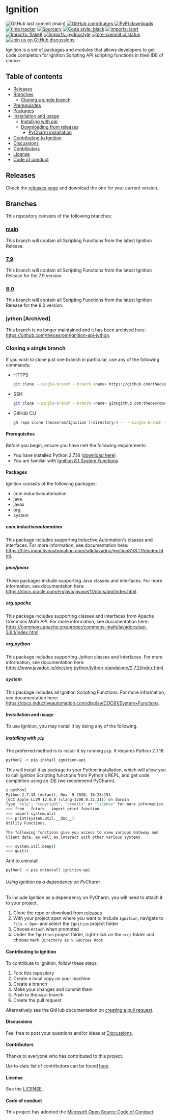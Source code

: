 # Ignition

<!--- Badges --->
![GitHub last commit (main)](https://img.shields.io/github/last-commit/thecesrom/Ignition/main)
[![GitHub contributors](https://img.shields.io/github/contributors/thecesrom/Ignition)](https://github.com/thecesrom/Ignition/graphs/contributors)
[![PyPI downloads](https://img.shields.io/pypi/dm/ignition-api)](https://pypi.org/project/ignition-api/)
[![time tracker](https://wakatime.com/badge/github/thecesrom/Ignition.svg)](https://wakatime.com/badge/github/thecesrom/Ignition)
[![Sourcery](https://img.shields.io/badge/Sourcery-enabled-brightgreen)](https://sourcery.ai)
[![Code style: black](https://img.shields.io/badge/code%20style-black-000000.svg)](https://github.com/psf/black)
[![Imports: isort](https://img.shields.io/badge/%20imports-isort-%231674b1?style=flat&labelColor=ef8336)](https://pycqa.github.io/isort/)
[![Imports: flake8](https://img.shields.io/badge/%20imports-flake8-%231674b1?style=flat&labelColor=ef8336)](https://flake8.pycqa.org/en/latest/)
[![Imports: pydocstyle](https://img.shields.io/badge/%20imports-pydocstyle-%231674b1?style=flat&labelColor=ef8336)](https://www.pydocstyle.org/en/stable/)
[![pre-commit.ci status](https://results.pre-commit.ci/badge/github/thecesrom/Ignition/main.svg)](https://results.pre-commit.ci/latest/github/thecesrom/Ignition/main)
[![Join us on GitHub discussions](https://img.shields.io/badge/github-discussions-informational)](https://github.com/thecesrom/Ignition/discussions)

Ignition is a set of packages and modules that allows developers to get code completion for Ignition Scripting API scripting functions in their IDE of choice.

## Table of contents

- [Releases](#releases)
- [Branches](#branches)
  - [Cloning a single branch](#cloning-a-single-branch)
- [Prerequisites](#prerequisites)
- [Packages](#packages)
- [Installation and usage](#installation-and-usage)
  - [Installing with pip](#installing-with-pip)
  - [Downloading from releases](#downloading-from-releases)
    - [PyCharm installation](#pycharm-installation)
- [Contributing to Ignition](#contributing-to-ignition)
- [Discussions](#discussions)
- [Contributors](#contributors)
- [License](#license)
- [Code of conduct](#code-of-conduct)

## Releases

Check the [releases page](https://github.com/thecesrom/Ignition/releases) and download the one for your current version.

## Branches

This repository consists of the following branches:

### [main](https://github.com/thecesrom/Ignition/tree/main)

This branch will contain all Scripting Functions from the latest Ignition Release.

### [7.9](https://github.com/thecesrom/Ignition/tree/7.9)

This branch will contain all Scripting Functions from the latest Ignition Release for the 7.9 version.

### [8.0](https://github.com/thecesrom/Ignition/tree/8.0)

This branch will contain all Scripting Functions from the latest Ignition Release for the 8.0 version.

### jython [Archived]

This branch is no longer maintained and it has been archived here: <https://github.com/thecesrom/ignition-api-jython>.

### Cloning a single branch

If you wish to clone just one branch in particular, use any of the following commands:

- HTTPS

    ```bash
    git clone --single-branch --branch <name> https://github.com/thecesrom/Ignition.git [<directory>]
    ```

- SSH

    ```bash
    git clone --single-branch --branch <name> git@github.com:thecesrom/Ignition.git [<directory>]
    ```

- GitHub CLI

    ```bash
    gh repo clone thecesrom/Ignition [<directory>] -- --single-branch --branch <name>
    ```

#### Prerequisites

Before you begin, ensure you have met the following requirements:

- You have installed Python 2.7.18 ([download here](https://www.python.org/downloads/release/python-2718/))
- You are familiar with [Ignition 8.1 System Functions](https://docs.inductiveautomation.com/display/DOC81/System+Functions)

#### Packages

Ignition consists of the following packages:

- com.inductiveautomation
- java
- javax
- org
- system

##### com.inductiveautomation

This package includes supporting Inductive Automation's classes and interfaces. For more information, see documentation here: <https://files.inductiveautomation.com/sdk/javadoc/ignition81/8.1.15/index.html>.

##### java/javax

These packages include supporting Java classes and interfaces. For more information, see documentation here: <https://docs.oracle.com/en/java/javase/11/docs/api/index.html>.

##### org.apache

This package includes supporting classes and interfaces from Apache Commons Math API. For more information, see documentation here: <https://commons.apache.org/proper/commons-math/javadocs/api-3.6.1/index.html>

##### org.python

This package includes supporting Jython classes and interfaces. For more information, see documentation here: <https://www.javadoc.io/doc/org.python/jython-standalone/2.7.2/index.html>.

##### system

This package includes all Ignition Scripting Functions. For more information, see documentation here: <https://docs.inductiveautomation.com/display/DOC81/System+Functions>.

#### Installation and usage

To use Ignition, you may install it by doing any of the following.

##### Installing with `pip`

The preferred method is to install it by running `pip`. It requires Python 2.7.18.

```bash
python2 -m pip install ignition-api
```

This will install it as package to your Python installation, which will allow you to call Ignition Scripting functions from Python's REPL, and get code completion using an IDE (we recommend PyCharm).

```bash
$ python2
Python 2.7.18 (default, Nov  9 2020, 16:23:15) 
[GCC Apple LLVM 12.0.0 (clang-1200.0.32.21)] on darwin
Type "help", "copyright", "credits" or "license" for more information.
>>> from __future__ import print_function
>>> import system.util
>>> print(system.util.__doc__)
Utility Functions.

The following functions give you access to view various Gateway and
Client data, as well as interact with other various systems.

>>> system.util.beep()
>>> quit()
```

And to uninstall:

```bash
python2 -m pip uninstall ignition-api
```

###### Using Ignition as a dependency on PyCharm

To include Ignition as a dependency on PyCharm, you will need to attach it to your project.

1. Clone the repo or download from [releases](https://github.com/thecesrom/Ignition/releases)
2. With your project open where you want to include `Ignition`, navigate to `File > Open` and select the `Ignition` project folder
3. Choose `Attach` when prompted
4. Under the `Ignition` project folder, right-click on the `src/` folder and choose `Mark Directory as > Sources Root`

#### Contributing to Ignition

To contribute to Ignition, follow these steps:

1. Fork this repository
2. Create a local copy on your machine
3. Create a branch
4. Make your changes and commit them
5. Push to the `main` branch
6. Create the pull request

Alternatively see the GitHub documentation on [creating a pull request](https://help.github.com/en/github/collaborating-with-issues-and-pull-requests/creating-a-pull-request).

#### Discussions

Feel free to post your questions and/or ideas at [Discussions](https://github.com/thecesrom/incendium/discussions).

#### Contributors

Thanks to everyone who has contributed to this project.

Up-to-date list of contributors can be found [here](https://github.com/thecesrom/Ignition/graphs/contributors).

#### License

See the [LICENSE](https://github.com/thecesrom/Ignition/blob/HEAD/LICENSE).

#### Code of conduct

This project has adopted the [Microsoft Open Source Code of Conduct](https://opensource.microsoft.com/codeofconduct/).
